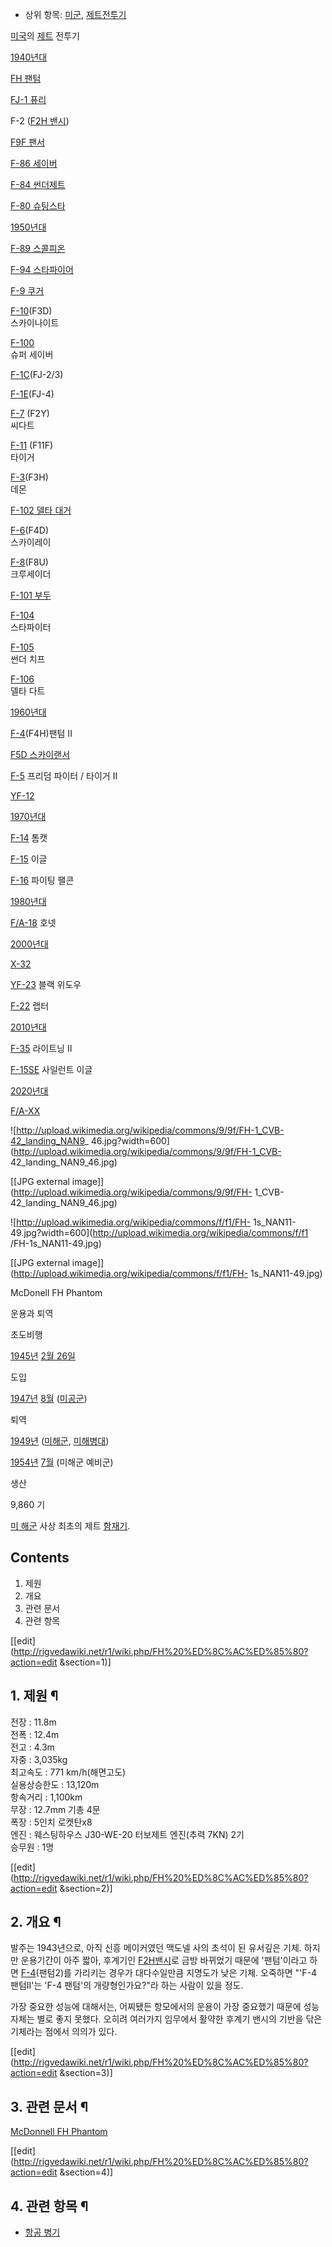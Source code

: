   * 상위 항목: [미군](%EB%AF%B8%EA%B5%B0.md), [제트전투기](%EC%A0%9C%ED%8A%B8%EC%A0%84%ED%88%AC%EA%B8%B0.md)  

[미국](%EB%AF%B8%EA%B5%AD.md)의 [제트](%EC%A0%9C%ED%8A%B8.md) 전투기

[1940년대](1940%EB%85%84%EB%8C%80.md)

[FH 팬텀](FH%20%ED%8C%AC%ED%85%80.md)

[FJ-1 퓨리](FJ-1%20%ED%93%A8%EB%A6%AC.md)

F-2 ([F2H 밴시](F2H%20%EB%B0%B4%EC%8B%9C.md))

[F9F 팬서](F9F%20%ED%8C%AC%EC%84%9C.md)

[F-86 세이버](F-86%20%EC%84%B8%EC%9D%B4%EB%B2%84.md)

[F-84 썬더제트](F-84%20%EC%8D%AC%EB%8D%94%EC%A0%9C%ED%8A%B8.md)

[F-80 슈팅스타](F-80%20%EC%8A%88%ED%8C%85%EC%8A%A4%ED%83%80.md)

[1950년대](1950%EB%85%84%EB%8C%80.md)

[F-89 스콜피온](F-89%20%EC%8A%A4%EC%BD%9C%ED%94%BC%EC%98%A8.md)

[F-94 스타파이어](F-94%20%EC%8A%A4%ED%83%80%ED%8C%8C%EC%9D%B4%EC%96%B4.md)

[F-9 쿠거](F-9%20%EC%BF%A0%EA%B1%B0.md)

[F-10](F-10.md)(F3D)  
스카이나이트

[F-100](F-100.md)  
슈퍼 세이버

[F-1C](F-1C.md)(FJ-2/3)

[F-1E](F-1E.md)(FJ-4)

[F-7](F-7.md) (F2Y)  
씨다트

[F-11](F-11.md) (F11F)  
타이거

[F-3](F-3.md)(F3H)  
데몬

[F-102 델타 대거](F-102%20%EB%8D%B8%ED%83%80%20%EB%8C%80%EA%B1%B0.md)

[F-6](F-6.md)(F4D)  
스카이레이

[F-8](F-8.md)(F8U)  
크루세이더

[F-101 부두](F-101%20%EB%B6%80%EB%91%90.md)

[F-104](F-104.md)  
스타파이터

[F-105](F-105.md)  
썬더 치프

[F-106](F-106.md)  
델타 다트

[1960년대](1960%EB%85%84%EB%8C%80.md)

[F-4](F-4.md)(F4H)팬텀 II

[F5D 스카이랜서](F5D%20%EC%8A%A4%EC%B9%B4%EC%9D%B4%EB%9E%9C%EC%84%9C.md)

[F-5](F-5.md) 프리덤 파이터 / 타이거 II

[YF-12](YF-12.md)

[1970년대](1970%EB%85%84%EB%8C%80.md)

[F-14](F-14.md) 톰캣

[F-15](F-15.md) 이글

[F-16](F-16.md) 파이팅 팰콘

[1980년대](1980%EB%85%84%EB%8C%80.md)

[F/A-18](F/A-18.md) 호넷

[2000년대](2000%EB%85%84%EB%8C%80.md)

[X-32](X-32.md)

[YF-23](YF-23.md) 블랙 위도우

[F-22](F-22.md) 랩터

[2010년대](2010%EB%85%84%EB%8C%80.md)

[F-35](F-35.md) 라이트닝 II

[F-15SE](F-15SE.md) 사일런트 이글

[2020년대](2020%EB%85%84%EB%8C%80.md)

[F/A-XX](F/A-XX.md)

![http://upload.wikimedia.org/wikipedia/commons/9/9f/FH-1_CVB-42_landing_NAN9_
46.jpg?width=600](http://upload.wikimedia.org/wikipedia/commons/9/9f/FH-1_CVB-
42_landing_NAN9_46.jpg)

[[JPG external image]](http://upload.wikimedia.org/wikipedia/commons/9/9f/FH-
1_CVB-42_landing_NAN9_46.jpg)

  

![http://upload.wikimedia.org/wikipedia/commons/f/f1/FH-
1s_NAN11-49.jpg?width=600](http://upload.wikimedia.org/wikipedia/commons/f/f1
/FH-1s_NAN11-49.jpg)

[[JPG external image]](http://upload.wikimedia.org/wikipedia/commons/f/f1/FH-
1s_NAN11-49.jpg)

McDonell FH Phantom

운용과 퇴역

초도비행

[1945년](1945%EB%85%84.md) [2월 26일](2%EC%9B%94%2026%EC%9D%BC.md)

도입

[1947년](1947%EB%85%84.md) [8월](8%EC%9B%94.md)
([미공군](%EB%AF%B8%EA%B3%B5%EA%B5%B0.md))

퇴역

[1949년](1949%EB%85%84.md) ([미해군](%EB%AF%B8%ED%95%B4%EA%B5%B0.md),
[미해병대](%EB%AF%B8%ED%95%B4%EB%B3%91%EB%8C%80.md))

[1954년](1954%EB%85%84.md) [7월](7%EC%9B%94.md) (미해군 예비군)

생산

9,860 기

  
[미 해군](%EB%AF%B8%EA%B5%B0.md) 사상 최초의 제트
[함재기](%ED%95%A8%EC%9E%AC%EA%B8%B0.md).

## Contents

    

1. 제원 
2. 개요 
3. 관련 문서 
4. 관련 항목 

[[edit](http://rigvedawiki.net/r1/wiki.php/FH%20%ED%8C%AC%ED%85%80?action=edit
&section=1)]

## 1. 제원 ¶

전장 : 11.8m  
전폭 : 12.4m  
전고 : 4.3m  
자중 : 3,035kg  
최고속도 : 771 km/h(해면고도)  
실용상승한도 : 13,120m  
항속거리 : 1,100km  
무장 : 12.7mm 기총 4문  
폭장 : 5인치 로켓탄x8  
엔진 : 웨스팅하우스 J30-WE-20 터보제트 엔진(추력 7KN) 2기  
승무원 : 1명

[[edit](http://rigvedawiki.net/r1/wiki.php/FH%20%ED%8C%AC%ED%85%80?action=edit
&section=2)]

## 2. 개요 ¶

발주는 1943년으로, 아직 신흥 메이커였던 맥도넬 사의 초석이 된 유서깊은 기체. 하지만 운용기간이 아주 짧아, 후계기인 [F2H밴시](F2H%20%EB%B0%B4%EC%8B%9C.md)로 금방 바뀌었기 때문에 '팬텀'이라고 하면
[F-4](F-4.md)(팬텀2)를 가리키는 경우가 대다수일만큼 지명도가 낮은 기체. 오죽하면 "'F-4 팬텀II'는 'F-4 팬텀'의
개량형인가요?"라 하는 사람이 있을 정도.

  

가장 중요한 성능에 대해서는, 어찌됐든 항모에서의 운용이 가장 중요했기 때문에 성능 자체는 별로 좋지 못했다. 오히려 여러가지 임무에서
활약한 후계기 밴시의 기반을 닦은 기체라는 점에서 의의가 있다.

  

[[edit](http://rigvedawiki.net/r1/wiki.php/FH%20%ED%8C%AC%ED%85%80?action=edit
&section=3)]

## 3. 관련 문서 ¶

[McDonnell FH Phantom](http://en.wikipedia.org/wiki/McDonnell_FH_Phantom)

  

[[edit](http://rigvedawiki.net/r1/wiki.php/FH%20%ED%8C%AC%ED%85%80?action=edit
&section=4)]

## 4. 관련 항목 ¶

  * [항공 병기](%ED%95%AD%EA%B3%B5%20%EB%B3%91%EA%B8%B0.md)

